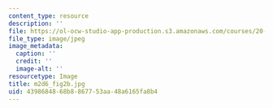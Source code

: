 ```yaml
---
content_type: resource
description: ''
file: https://ol-ocw-studio-app-production.s3.amazonaws.com/courses/20-109-laboratory-fundamentals-in-biological-engineering-spring-2010/4398684868b8867753aa48a6165fa8b4_m2d6_fig2b.jpg
file_type: image/jpeg
image_metadata:
  caption: ''
  credit: ''
  image-alt: ''
resourcetype: Image
title: m2d6_fig2b.jpg
uid: 43986848-68b8-8677-53aa-48a6165fa8b4
---
```

